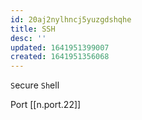 ```yaml
---
id: 20aj2nylhncj5yuzgdshqhe
title: SSH
desc: ''
updated: 1641951399007
created: 1641951356068
---
```



`S`ecure `Sh`ell

Port [[n.port.22]]

